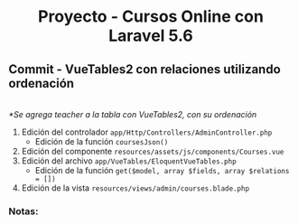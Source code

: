 
<!-- Title -->
<h1 align="center">Proyecto - Cursos Online con Laravel 5.6</h1>
<!-- End Title -->

<!-- Commit name -->
<h2>Commit - <strong>VueTables2 con relaciones utilizando ordenación</strong></h2>
<br>
<em>*Se agrega teacher a la tabla con VueTables2, con su ordenación</em>
<!-- End Commit name -->

<!-- Commit instructions -->
<ol>
  <li>
    Edición del controlador <code>app/Http/Controllers/AdminController.php</code>
    <ul>
      <li>Edición de la función <code>coursesJson()</code></li>
    </ul>
  </li>
  <li>Edición del componente <code>resources/assets/js/components/Courses.vue</code></li>
  <li>
    Edición del archivo <code>app/VueTables/EloquentVueTables.php</code>
      <ul>
        <li>Edición de la función <code>get($model, array $fields, array $relations = [])</code></li>
      </ul>
  </li>
  <li>Edición de la vista <code>resources/views/admin/courses.blade.php</code></li>
</ol>
<!-- End Commit instructions -->

  <!-- Notes -->
  <h3>Notas:</h3>
  <ul>
    
  </ul>

  <em></em>
  <!-- End notes -->